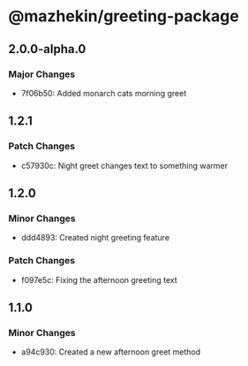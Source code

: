 # @mazhekin/greeting-package

## 2.0.0-alpha.0

### Major Changes

- 7f06b50: Added monarch cats morning greet

## 1.2.1

### Patch Changes

- c57930c: Night greet changes text to something warmer

## 1.2.0

### Minor Changes

- ddd4893: Created night greeting feature

### Patch Changes

- f097e5c: Fixing the afternoon greeting text

## 1.1.0

### Minor Changes

- a94c930: Created a new afternoon greet method
